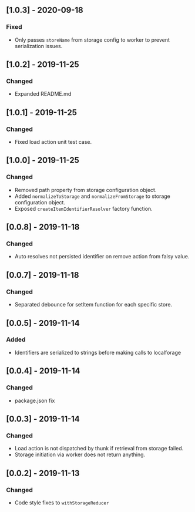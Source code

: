 ## [1.0.3] - 2020-09-18
### Fixed
- Only passes `storeName` from storage config to worker to prevent serialization issues.

## [1.0.2] - 2019-11-25
### Changed
- Expanded README.md

## [1.0.1] - 2019-11-25
### Changed
- Fixed load action unit test case.

## [1.0.0] - 2019-11-25
### Changed
- Removed path property from storage configuration object.
- Added `normalizeToStorage` and `normalizeFromStorage` to storage configuration object.
- Exposed `createItemIdentifierResolver` factory function.

## [0.0.8] - 2019-11-18
### Changed
- Auto resolves not persisted identifier on remove action from falsy value.

## [0.0.7] - 2019-11-18
### Changed
- Separated debounce for setItem function for each specific store.

## [0.0.5] - 2019-11-14
### Added
- Identifiers are serialized to strings before making calls to localforage

## [0.0.4] - 2019-11-14
### Changed
- package.json fix

## [0.0.3] - 2019-11-14
### Changed
- Load action is not dispatched by thunk if retrieval from storage failed.
- Storage initiation via worker does not return anything.

## [0.0.2] - 2019-11-13 
### Changed
- Code style fixes to `withStorageReducer`
